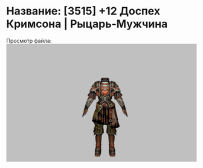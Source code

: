 # Название: [3515] +12 Доспех Кримсона | Рыцарь-Мужчина

Просмотр файла:
![p000010.png](p000010.png)